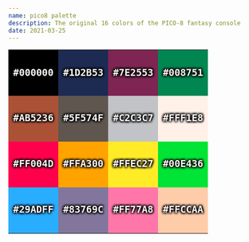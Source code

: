 ```yaml
---
name: pico8 palette
description: The original 16 colors of the PICO-8 fantasy console
date: 2021-03-25
---
```


<style>
table {
  border-collapse: collapse;
  width: var(--box);
}

td {
  color: snow;
  font-family: Menlo, monospace;
  font-size: clamp(0.6rem, 4vw, 1.2rem);
  font-weight: bold;
  text-align: center;
  text-shadow:
    -0.1em  0.1em 0.2em black,
     0.1em -0.1em 0.2em black,
    -0.1em -0.1em 0.2em black,
     0.1em  0.1em 0.2em black;
  width: 25%;
}

td::before, td::after {
  content: '';
  display: block;
  padding-bottom: calc(50% - 0.5em);
}

tr:nth-child(1) td:nth-child(1) {
  background-color: #000000;
}
tr:nth-child(1) td:nth-child(2) {
  background-color: #1D2B53;
}
tr:nth-child(1) td:nth-child(3) {
  background-color: #7E2553;
}
tr:nth-child(1) td:nth-child(4) {
  background-color: #008751;
}

tr:nth-child(2) td:nth-child(1) {
  background-color: #AB5236;
}
tr:nth-child(2) td:nth-child(2) {
  background-color: #5F574F;
}
tr:nth-child(2) td:nth-child(3) {
  background-color: #C2C3C7;
}
tr:nth-child(2) td:nth-child(4) {
  background-color: #FFF1E8;
}

tr:nth-child(3) td:nth-child(1) {
  background-color: #FF004D;
}
tr:nth-child(3) td:nth-child(2) {
  background-color: #FFA300;
}
tr:nth-child(3) td:nth-child(3) {
  background-color: #FFEC27;
}
tr:nth-child(3) td:nth-child(4) {
  background-color: #00E436;
}

tr:nth-child(4) td:nth-child(1) {
  background-color: #29ADFF;
}
tr:nth-child(4) td:nth-child(2) {
  background-color: #83769C;
}
tr:nth-child(4) td:nth-child(3) {
  background-color: #FF77A8;
}
tr:nth-child(4) td:nth-child(4) {
  background-color: #FFCCAA;
}
</style>

|         |         |         |         |
|---------|---------|---------|---------|
| #000000 | #1D2B53 | #7E2553 | #008751 |
| #AB5236 | #5F574F | #C2C3C7 | #FFF1E8 |
| #FF004D | #FFA300 | #FFEC27 | #00E436 |
| #29ADFF | #83769C | #FF77A8 | #FFCCAA |

